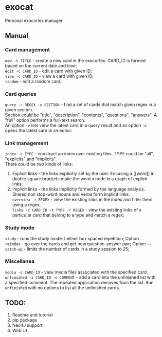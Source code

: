 # exocat
Personal exocortex manager

## Manual

### Card management
`new -t TITLE` - create a new card in the exocortex. CARD_ID is formed based on the current date and time;    
`edit -c CARD_ID` - edit a card with given ID;    
`view -c CARD_ID` - view a card with given ID;    
`random` - edit a random card;     

### Card queries
`query -r REGEX -s SECTION` - find a set of cards that match given regex in a given section.    
Section could be "title", "description", "contents", "questions", "answers". A "full" option performs a full-text search.   
An option `-v` lets view the latest card in a query result and an option `-o` opens the latest card in an editor.   

### Link management
`index -t TYPE` - construct an index over existing files. TYPE could be "all", "explicits" and "implicits".    
There could be two kinds of links:    
1. Explicit links - the links explicitly set by the user. Encasing a [[word]] in double square brackets make the word a node in a graph of explicit links;   
2. Implicit links - the links implicitly formed by the language analysis. Shared non stop-word nouns and verbs form implicit links.   
`overview -r REGEX` - view the existing links in the index and filter them using a regex;    
`links -c CARD_ID -t TYPE -r REGEX` - view the existing links of a particular card that belong to a type and match a regex;    

### Study mode
`study` - runs the study mode: Leitner box spaced repetition;
Option `--reindex` - go over the cards and get new question-answer pair;
Option `--catch-up` - limits the number of cards in a study session to 25;

### Miscellanea
`media -c CARD_ID` - view media files associated with the specified card;
`unfinished -i CARD_ID -c COMMENT` - add a card into the unfinished list with a specified comment. The repeated application removes from the list. 
Run `unfinished` with no options to list all the unfinished cards. 

## TODO:
1. Readme and tutorial    
2. pip package   
3. Neo4J support  
4. Web UI   
